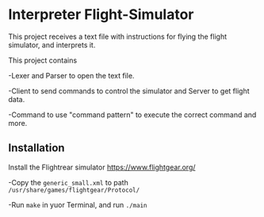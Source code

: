 # Interpreter Flight-Simulator

This project receives a text file with instructions for flying the flight simulator, and interprets it.

This project contains
  
  -Lexer and Parser to open the text file. 
  
  -Client to send commands to control the simulator and Server to get flight data. 
  
  -Command to use  "command pattern"  to execute the correct command and more.
  
  
## Installation

Install the Flightrear simulator https://www.flightgear.org/

  -Copy the `generic_small.xml` to path `/usr/share/games/flightgear/Protocol/`

  -Run `make` in yuor Terminal, and run `./main`
